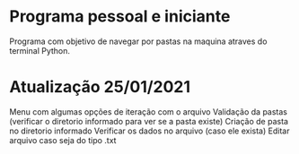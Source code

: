 # Programa pessoal e iniciante
Programa com objetivo de navegar por pastas na maquina atraves do terminal Python.

# Atualização 25/01/2021
Menu com algumas opções de iteração com o arquivo
Validação da pastas (verificar o diretorio informado para ver se a pasta existe)
Criação de pasta no diretorio informado
Verificar os dados no arquivo (caso ele exista)
Editar arquivo caso seja do tipo .txt
